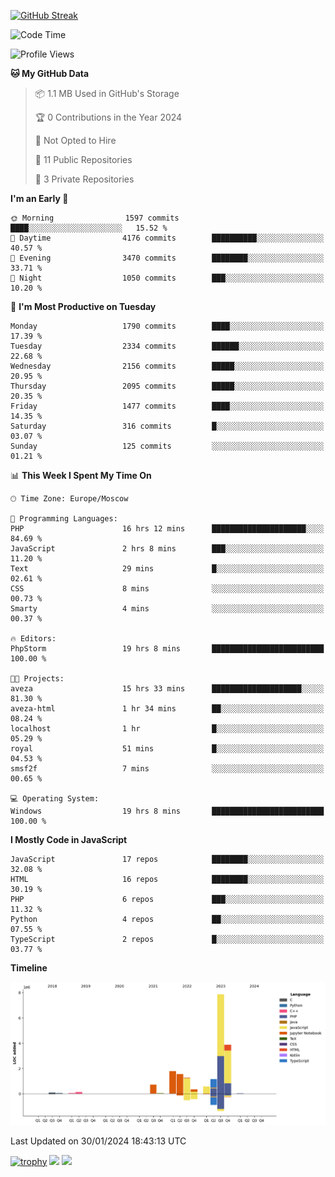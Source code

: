 [![GitHub Streak](https://github-readme-streak-stats.herokuapp.com/?user=yogik10)](https://git.io/streak-stats)
<!--START_SECTION:waka-->
![Code Time](http://img.shields.io/badge/Code%20Time-180%20hrs%2044%20mins-blue)

![Profile Views](http://img.shields.io/badge/Profile%20Views-0-blue)

**🐱 My GitHub Data** 

> 📦 1.1 MB Used in GitHub's Storage 
 > 
> 🏆 0 Contributions in the Year 2024
 > 
> 🚫 Not Opted to Hire
 > 
> 📜 11 Public Repositories 
 > 
> 🔑 3 Private Repositories 
 > 
**I'm an Early 🐤** 

```text
🌞 Morning                1597 commits        ████░░░░░░░░░░░░░░░░░░░░░   15.52 % 
🌆 Daytime                4176 commits        ██████████░░░░░░░░░░░░░░░   40.57 % 
🌃 Evening                3470 commits        ████████░░░░░░░░░░░░░░░░░   33.71 % 
🌙 Night                  1050 commits        ███░░░░░░░░░░░░░░░░░░░░░░   10.20 % 
```
📅 **I'm Most Productive on Tuesday** 

```text
Monday                   1790 commits        ████░░░░░░░░░░░░░░░░░░░░░   17.39 % 
Tuesday                  2334 commits        ██████░░░░░░░░░░░░░░░░░░░   22.68 % 
Wednesday                2156 commits        █████░░░░░░░░░░░░░░░░░░░░   20.95 % 
Thursday                 2095 commits        █████░░░░░░░░░░░░░░░░░░░░   20.35 % 
Friday                   1477 commits        ████░░░░░░░░░░░░░░░░░░░░░   14.35 % 
Saturday                 316 commits         █░░░░░░░░░░░░░░░░░░░░░░░░   03.07 % 
Sunday                   125 commits         ░░░░░░░░░░░░░░░░░░░░░░░░░   01.21 % 
```


📊 **This Week I Spent My Time On** 

```text
🕑︎ Time Zone: Europe/Moscow

💬 Programming Languages: 
PHP                      16 hrs 12 mins      █████████████████████░░░░   84.69 % 
JavaScript               2 hrs 8 mins        ███░░░░░░░░░░░░░░░░░░░░░░   11.20 % 
Text                     29 mins             █░░░░░░░░░░░░░░░░░░░░░░░░   02.61 % 
CSS                      8 mins              ░░░░░░░░░░░░░░░░░░░░░░░░░   00.73 % 
Smarty                   4 mins              ░░░░░░░░░░░░░░░░░░░░░░░░░   00.37 % 

🔥 Editors: 
PhpStorm                 19 hrs 8 mins       █████████████████████████   100.00 % 

🐱‍💻 Projects: 
aveza                    15 hrs 33 mins      ████████████████████░░░░░   81.30 % 
aveza-html               1 hr 34 mins        ██░░░░░░░░░░░░░░░░░░░░░░░   08.24 % 
localhost                1 hr                █░░░░░░░░░░░░░░░░░░░░░░░░   05.29 % 
royal                    51 mins             █░░░░░░░░░░░░░░░░░░░░░░░░   04.53 % 
smsf2f                   7 mins              ░░░░░░░░░░░░░░░░░░░░░░░░░   00.65 % 

💻 Operating System: 
Windows                  19 hrs 8 mins       █████████████████████████   100.00 % 
```

**I Mostly Code in JavaScript** 

```text
JavaScript               17 repos            ████████░░░░░░░░░░░░░░░░░   32.08 % 
HTML                     16 repos            ████████░░░░░░░░░░░░░░░░░   30.19 % 
PHP                      6 repos             ███░░░░░░░░░░░░░░░░░░░░░░   11.32 % 
Python                   4 repos             ██░░░░░░░░░░░░░░░░░░░░░░░   07.55 % 
TypeScript               2 repos             █░░░░░░░░░░░░░░░░░░░░░░░░   03.77 % 
```



**Timeline**

![Lines of Code chart](https://raw.githubusercontent.com/Yogik10/Yogik10/main/assets/bar_graph.png)


 Last Updated on 30/01/2024 18:43:13 UTC
<!--END_SECTION:waka-->
[![trophy](https://github-profile-trophy.vercel.app/?username=yogik10)](https://github.com/ryo-ma/github-profile-trophy)
![](https://github-profile-summary-cards.vercel.app/api/cards/profile-details?username=yogik10&theme=solarized_dark)
![](https://github-profile-summary-cards.vercel.app/api/cards/most-commit-language?username=yogik10&theme=solarized_dark)


